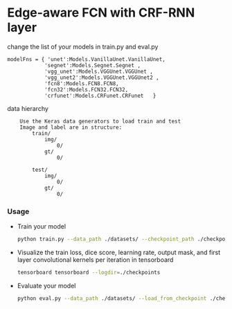 # Edge-aware FCN with CRF-RNN layer

change the list of your models in train.py and eval.py

~~~
modelFns = { 'unet':Models.VanillaUnet.VanillaUnet, 
            'segnet':Models.Segnet.Segnet , 
            'vgg_unet':Models.VGGUnet.VGGUnet , 
            'vgg_unet2':Models.VGGUnet.VGGUnet2 , 
            'fcn8':Models.FCN8.FCN8, 
            'fcn32':Models.FCN32.FCN32, 
            'crfunet':Models.CRFunet.CRFunet   }
~~~

data hierarchy 
~~~
    Use the Keras data generators to load train and test
    Image and label are in structure:
        train/
            img/
                0/
            gt/
                0/

        test/
            img/
                0/
            gt/
                0/

~~~

### Usage

- Train your model
  ```bash
  python train.py --data_path ./datasets/ --checkpoint_path ./checkpoints/
  ``` 

- Visualize the train loss, dice score, learning rate, output mask, and first layer convolutional kernels per iteration in tensorboard
  ```bash
  tensorboard tensorboard --logdir=./checkpoints
  ``` 


- Evaluate your model
  ```bash
  python eval.py --data_path ./datasets/ --load_from_checkpoint ./checkpoints/model-0
  ```
